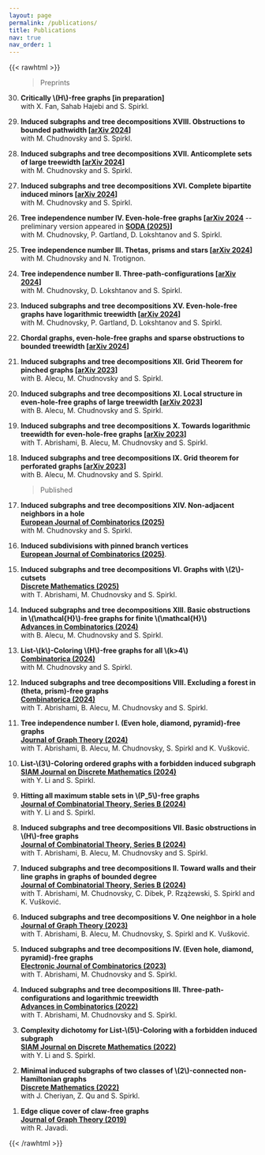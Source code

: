 ```yaml
---
layout: page
permalink: /publications/
title: Publications
nav: true
nav_order: 1
---
```


{{< rawhtml >}}
<ol reversed>

<style>
  .bottom-one {
     margin-bottom: 3mm;
  }
</style>

<blockquote>
  Preprints
</blockquote>

<p class="bottom-one"> <li> <b>Critically \(H\)-free graphs [in preparation]</b><br/>
with  X. Fan, Sahab Hajebi and S. Spirkl.</li> </p>

<p class="bottom-one"> <li> <b>Induced subgraphs and tree decompositions XVIII. Obstructions to bounded pathwidth [<a href='https://arxiv.org/abs/2412.17756'>arXiv 2024</a>]</b><br/>
 with  M. Chudnovsky and S. Spirkl.</li> </p>

 <p class="bottom-one"> <li> <b>Induced subgraphs and tree decompositions XVII. Anticomplete sets of large treewidth [<a href='https://arxiv.org/abs/2411.11842'>arXiv 2024</a>]</b><br/>
 with  M. Chudnovsky and S. Spirkl.</li> </p>

 <p class="bottom-one"> <li> <b>Induced subgraphs and tree decompositions XVI. Complete bipartite induced minors [<a href='https://arxiv.org/abs/2410.16495'>arXiv 2024</a>]</b><br/>
  with  M. Chudnovsky and S. Spirkl.</li> </p>

   <p class="bottom-one"> <li> <b>Tree independence number IV. Even-hole-free graphs [<a href='https://arxiv.org/abs/2407.08927'>arXiv 2024</a></b> -- preliminary version appeared in <b><a href='https://epubs.siam.org/doi/10.1137/1.9781611978322.151'>SODA (2025)</a>]</b><br/>
with  M. Chudnovsky, P. Gartland, D. Lokshtanov and S. Spirkl.</li> </p>

   <p class="bottom-one"> <li> <b>Tree independence number III. Thetas, prisms and stars [<a href='https://arxiv.org/abs/2406.13053'>arXiv 2024</a>]</b><br/>
 with  M. Chudnovsky and N. Trotignon.</li> </p>


   <p class="bottom-one"> <li> <b>Tree independence number II. Three-path-configurations [<a href='https://arxiv.org/abs/2405.00265'>arXiv 2024</a>]</b><br/>
with  M. Chudnovsky, D. Lokshtanov and S. Spirkl.</li> </p>


   <p class="bottom-one"> <li> <b>Induced subgraphs and tree decompositions XV. Even-hole-free graphs have logarithmic treewidth [<a href='https://arxiv.org/abs/2402.14211'>arXiv 2024</a>]</b> <br/>
 with  M. Chudnovsky, P. Gartland, D. Lokshtanov and S. Spirkl.</li> </p>
 

 <p class="bottom-one"> <li> <b>Chordal graphs, even-hole-free graphs and sparse obstructions to bounded treewidth [<a href='https://arxiv.org/abs/2401.01299'>arXiv 2024</a>]</b> </li> </p>


   <p class="bottom-one"> <li> <b>Induced subgraphs and tree decompositions XII. Grid Theorem for pinched graphs [<a href='https://arxiv.org/abs/2309.12227'>arXiv 2023</a>]</b><br/>
 with  B.  Alecu, M. Chudnovsky and S. Spirkl.</li> </p>

  <p class="bottom-one"> <li> <b>Induced subgraphs and tree decompositions XI. Local structure in even-hole-free graphs of large treewidth [<a href='https://arxiv.org/abs/2309.04390'>arXiv 2023</a>]</b><br/>
  with  B.  Alecu, M. Chudnovsky and S. Spirkl.</li> </p>

  <p class="bottom-one"> <li> <b>Induced subgraphs and tree decompositions X. Towards logarithmic treewidth for even-hole-free graphs [<a href='https://arxiv.org/abs/2307.13684'>arXiv 2023</a>]</b><br/>
 with  T. Abrishami, B.  Alecu, M. Chudnovsky and S. Spirkl.</li> </p>

<p class="bottom-one"> <li> <b>Induced subgraphs and tree decompositions IX. Grid theorem for perforated graphs [<a href='https://arxiv.org/abs/2305.15615'>arXiv 2023</a>]</b> <br/>
 with B.  Alecu, M. Chudnovsky and S. Spirkl.</li> </p>

<blockquote>
  Published
</blockquote>

 <p class="bottom-one"> <li> <b>Induced subgraphs and tree decompositions XIV. Non-adjacent neighbors in a hole</b><br/>
  <a href='https://www.sciencedirect.com/science/article/pii/S0195669824001598'><b>European Journal of Combinatorics (2025)</b></a><br/>
with M. Chudnovsky and S. Spirkl.</li> </p>

  <p class="bottom-one"><li> <b>Induced subdivisions with pinned branch vertices</b><br/>
  <a href='https://www.sciencedirect.com/science/article/pii/S0195669824001574'><b>European Journal of Combinatorics (2025)</b></a>.</li></p>

<p class="bottom-one"><li> <b>Induced subgraphs and tree decompositions VI. Graphs with \(2\)-cutsets</b><br/>
<a href='https://www.sciencedirect.com/science/article/pii/S0012365X24003261'><b>Discrete Mathematics (2025)</b></a><br/>
with T. Abrishami, M. Chudnovsky and S. Spirkl.</li></p>

<p class="bottom-one"> <li> <b>Induced subgraphs and tree decompositions XIII. Basic obstructions in \(\mathcal{H}\)-free graphs for finite \(\mathcal{H}\)</b><br/>
<a href='https://www.advancesincombinatorics.com/article/125859-induced-subgraphs-and-tree-decompositions-xiii-basic-obstructions-in-h-free-graphs-for-finite-h'><b>Advances in Combinatorics (2024)</b></a><br/>
   with  B.  Alecu, M. Chudnovsky and S. Spirkl.</li> </p>

<p class="bottom-one"><li> <b>List-\(k\)-Coloring \(H\)-free graphs for all \(k>4\)</b><br/>
  <a href='https://link.springer.com/article/10.1007/s00493-024-00106-2'><b>Combinatorica (2024)</b></a> <br/>
with M. Chudnovsky and S. Spirkl.</li></p>

 <p class="bottom-one"><li><b> Induced subgraphs and tree decompositions VIII. Excluding a forest in (theta, prism)-free graphs</b><br/>
<a href='https://link.springer.com/article/10.1007/s00493-024-00097-0'><b>Combinatorica (2024)</b></a><br/>
with T. Abrishami, B. Alecu, M. Chudnovsky and S. Spirkl.</li></p>

<p class="bottom-one"><li> <b>Tree independence number I. (Even hole, diamond, pyramid)-free graphs</b><br/>
<a href='https://onlinelibrary.wiley.com/doi/10.1002/jgt.23104'><b>Journal of Graph Theory (2024)</b></a><br/>
with T. Abrishami, B. Alecu, M. Chudnovsky, S. Spirkl and K. Vušković.</li></p>


<p class="bottom-one"><li><b> List-\(3\)-Coloring ordered graphs with a forbidden induced subgraph</b><br/>
<a href='https://epubs.siam.org/doi/10.1137/22M1515768'><b>SIAM Journal on Discrete Mathematics (2024)</b></a><br/>
with Y. Li and S. Spirkl.</li></p>

<p class="bottom-one"><li><b> Hitting all maximum stable sets in \(P_5\)-free graphs</b><br/>
<a href='https://www.sciencedirect.com/science/article/pii/S0095895623000990?dgcid=author'><b>Journal of Combinatorial Theory, Series B (2024)</b></a><br/>
with Y. Li and S. Spirkl.</li></p>

<p class="bottom-one"><li><b> Induced subgraphs and tree decompositions VII. Basic obstructions in \(H\)-free graphs</b><br/>
  <a href='https://www.sciencedirect.com/science/article/pii/S0095895623000904'><b>Journal of Combinatorial Theory, Series B (2024)</b></a><br/>
with T. Abrishami, B. Alecu, M. Chudnovsky and S. Spirkl.</li></p>

<p class="bottom-one"><li><b> Induced subgraphs and tree decompositions II. Toward walls and their line graphs in graphs of bounded degree</b><br/>
<a href='https://www.sciencedirect.com/science/article/pii/S0095895623000862?dgcid=author'><b>Journal of Combinatorial Theory, Series B (2024)</b></a><br/>
with T. Abrishami, M. Chudnovsky, C. Dibek, P. Rzążewski, S. Spirkl and K. Vušković.</li></p>

<p class="bottom-one"><li><b> Induced subgraphs and tree decompositions V. One neighbor in a hole</b><br/>
<a href='https://onlinelibrary.wiley.com/doi/full/10.1002/jgt.23055'><b>Journal of Graph Theory (2023)</b></a><br/>
with T. Abrishami, B. Alecu, M. Chudnovsky, S. Spirkl and K. Vušković.</li></p>

<p class="bottom-one"><li><b> Induced subgraphs and tree decompositions IV. (Even hole, diamond, pyramid)-free graphs</b><br/>
<a href='https://www.combinatorics.org/ojs/index.php/eljc/article/view/v30i2p42/pdf'><b>Electronic Journal of Combinatorics (2023)</b></a><br/>
with T. Abrishami, M. Chudnovsky and S. Spirkl.</li></p>

<p class="bottom-one"><li><b> Induced subgraphs and tree decompositions III. Three-path-configurations and logarithmic treewidth</b><br/>
<a href='https://www.advancesincombinatorics.com/article/38089-induced-subgraphs-and-tree-decompositions-iii-three-path-configurations-and-logarithmic-treewidth'><b>Advances in Combinatorics (2022)</b></a><br/>
with T. Abrishami, M. Chudnovsky and S. Spirkl.</li></p>

<p class="bottom-one"><li><b> Complexity dichotomy for List-\(5\)-Coloring with a forbidden induced subgraph</b><br/>
<a href='https://epubs.siam.org/doi/10.1137/21M1443352'><b>SIAM Journal on Discrete Mathematics (2022)</b></a><br/>
with Y. Li and S. Spirkl.</li></p>

<p class="bottom-one"><li><b> Minimal induced subgraphs of two classes of \(2\)-connected non-Hamiltonian graphs</b><br/>
<a href='https://www.sciencedirect.com/science/article/pii/S0012365X22000759?via%3Dihub'><b>Discrete Mathematics (2022)</b></a><br/>
with J. Cheriyan, Z. Qu and S. Spirkl.</li></p>

<p class="bottom-one"><li><b> Edge clique cover of claw-free graphs</b><br/>
<a href='https://onlinelibrary.wiley.com/doi/10.1002/jgt.22403'><b>Journal of Graph Theory (2019)</b></a><br/>
 with R. Javadi.</li></p>
    
</ol>
{{< /rawhtml >}}
